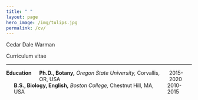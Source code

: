 ```yaml
---
title: " "
layout: page
hero_image: /img/tulips.jpg
permalink: /cv/
---
```


<div class="container is-max-desktop has-text-centered">
	<p class="title is-2">Cedar Dale Warman</p>
	<p class="subtitle is-4">Curriculum vitae</p>
	<hr>
</div>

<div class="container is-max-desktop has-text-centered">
	<div class="columns is-centered">
		<div class="columns is-centered">
			<div class="column is-2 has-text-left">
			<strong>Education</strong>	
			</div>
		</div>
		<div class="columns is-centered is-mobile">
			<div class="column is-8 has-text-left">
			<strong>Ph.D., Botany,</strong><i> Oregon State University,</i> Corvallis, OR, USA
			</div>
			<div class="column is-2 has-text-right">
			2015-2020	
			</div>
		</div>
	</div>
	<div class="columns is-centered">
		<div class="column is-2 has-text-left">
		</div>
		<div class="column is-8 has-text-left">
		<strong>B.S., Biology, English,</strong><i> Boston College,</i> Chestnut Hill, MA, USA
		</div>
		<div class="column is-2 has-text-right">
		2010-2015	
		</div>
	</div>
</div>
